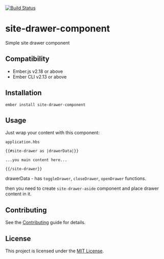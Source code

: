 [![Build Status](https://travis-ci.com/ollar/site-drawer-component.svg?branch=master)](https://travis-ci.com/ollar/site-drawer-component)

site-drawer-component
==============================================================================

Simple site drawer component


Compatibility
------------------------------------------------------------------------------

* Ember.js v2.18 or above
* Ember CLI v2.13 or above


Installation
------------------------------------------------------------------------------

```
ember install site-drawer-component
```


Usage
------------------------------------------------------------------------------

Just wrap your content with this component:

`application.hbs`


```
{{#site-drawer as |drawerData|}}

...you main content here...

{{/site-drawer}}

```

drawerData - has `toggleDrawer`, `closeDrawer`, `openDrawer` functions.

then you need to create `site-drawer-aside` component and place drawer content in it.

Contributing
------------------------------------------------------------------------------

See the [Contributing](CONTRIBUTING.md) guide for details.


License
------------------------------------------------------------------------------

This project is licensed under the [MIT License](LICENSE.md).
